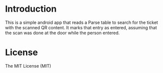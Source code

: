 # Introduction #

This is a simple android app that reads a Parse table to search for the ticket with the scanned QR content. It marks that entry as entered, assuming that the scan was done at the door while the person entered.

# License #

The MIT License (MIT)

